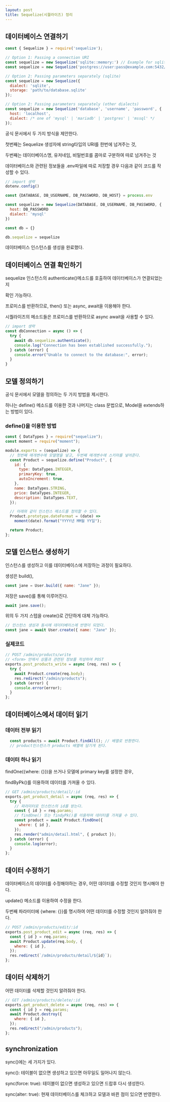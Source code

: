 ```yaml
---
layout: post 
title: Sequelize(시퀄라이즈) 정리
---
```


## 데이터베이스 연결하기

~~~javascript
const { Sequelize } = require('sequelize');

// Option 1: Passing a connection URI
const sequelize = new Sequelize('sqlite::memory:') // Example for sqlite
const sequelize = new Sequelize('postgres://user:pass@example.com:5432/dbname') // Example for postgres

// Option 2: Passing parameters separately (sqlite)
const sequelize = new Sequelize({
  dialect: 'sqlite',
  storage: 'path/to/database.sqlite'
});

// Option 2: Passing parameters separately (other dialects)
const sequelize = new Sequelize('database', 'username', 'password', {
  host: 'localhost',
  dialect: /* one of 'mysql' | 'mariadb' | 'postgres' | 'mssql' */
});
~~~

공식 문서에서 두 가지 방식을 제안한다.

첫번째는 Sequelize 생성자에 string타입의 URI를 한번에 넘겨주는 것,

두번째는 데이터베이스명, 유저네임, 비밀번호를 콤마로 구분하여 따로 넘겨주는 것

데이터베이스와 관련된 정보들을 .env파일에 따로 저장할 경우 다음과 같이 코드를 작성할 수 있다.

~~~javascript
// import 생략
dotenv.config()

const {DATABASE, DB_USERNAME, DB_PASSWORD, DB_HOST} = process.env

const sequelize = new Sequelize(DATABASE, DB_USERNAME, DB_PASSWORD, {
  host: DB_PASSWORD
  dialect: 'mysql' 
})

const db = {}

db.sequelize = sequelize
~~~

데이터베이스 인스턴스를 생성을 완료했다.

## 데이터베이스 연결 확인하기

sequelize 인스턴스의 authenticate()메소드를 호출하여 데이터베이스가 연결되었는지

확인 가능하다.

프로미스를 반환하므로, then() 또는 async, await을 이용해야 한다.

시퀄라이즈의 메소드들은 프로미스를 반환하므로 async await을 사용할 수 있다.

~~~javascript
// import 생략
const dbConnection = async () => {
  try {
    await db.sequelize.authenticate();
    console.log("Connection has been established successfully.");
  } catch (error) {
    console.error("Unable to connect to the database:", error);
  }
}
~~~

## 모델 정의하기

공식 문서에서 모델을 정의하는 두 가지 방법을 제시한다.

하나는 define() 메소드를 이용한 것과 나머지는 class 문법으로, Model을 extends하는 방법이 있다.

### define()을 이용한 방법

~~~javascript
const { DataTypes } = require("sequelize");
const moment = require("moment");

module.exports = (sequelize) => {
  // 첫번째 매개변수에 모델명을 넣고, 두번째 매개변수에 스키마를 넣어준다.
  const Product = sequelize.define("Product", {
    id: {
      type: DataTypes.INTEGER,
      primaryKey: true,
      autoIncrement: true,
    },
    name: DataTypes.STRING,
    price: DataTypes.INTEGER,
    description: DataTypes.TEXT,
  });

  // 아래와 같이 인스턴스 메소드를 정의할 수 있다.
  Product.prototype.dateFormat = (date) =>
    moment(date).format("YYYY년 MM월 YY일");

  return Product;
};

~~~

## 모델 인스턴스 생성하기

인스턴스를 생성하고 이를 데이터베이스에 저장하는 과정이 필요하다.

생성은 build(),

~~~javascript
const jane = User.build({ name: "Jane" });
~~~

저장은 save()를 통해 이루어진다.

~~~javascript
await jane.save();
~~~

위의 두 가지 스텝을 create()로 간단하게 대체 가능하다.

~~~javascript
// 인스턴스 생성과 동시에 데이터베이스에 반영이 되었다.
const jane = await User.create({ name: "Jane" });
~~~

### 실제코드

~~~javascript
// POST /admin/products/write
// <form> 안에서 상품과 관련된 정보를 작성하여 POST
exports.post_products_write = async (req, res) => {
  try {
    await Product.create(req.body);
    res.redirect("/admin/products");
  } catch (error) {
    console.error(error);
  }
};
~~~

## 데이터베이스에서 데이터 읽기

### 데이터 전부 읽기

~~~javascript
  const products = await Product.findAll(); // 배열로 반환한다.
  // product인스턴스가 products 배열에 담기게 된다.
~~~

### 데이터 하나 읽기

findOne({where: {}})을 쓰거나 모델에 primary key를 설정한 경우,

findByPk()를 이용하여 데이터를 가져올 수 있다.

~~~javascript
// GET /admin/products/detail/:id
exports.get_product_detail = async (req, res) => {
  try {
    // 파라미터로 인스턴스의 id를 받는다.
    const { id } = req.params;
    // findOne() 또는 findyPk()를 이용하여 데이터를 가져올 수 있다.
    const product = await Product.findOne({
      where: { id },
    });
    res.render("admin/detail.html", { product });
  } catch (error) {
    console.log(error);
  }
};
~~~

## 데이터 수정하기

데이터베이스의 데이터를 수정해야하는 경우, 어떤 데이터를 수정할 것인지 명시해야 한다.

update() 메소드를 이용하여 수정을 한다.

두번째 파라미터에 {where: {}}를 명시하여 어떤 데이터를 수정할 것인지 알려줘야 한다.

~~~javascript
// POST /admin/products/edit/:id
exports.post_product_edit = async (req, res) => {
  const { id } = req.params;
  await Product.update(req.body, {
    where: { id },
  });
  res.redirect(`/admin/products/detail/${id}`);
};
~~~

## 데이터 삭제하기

어떤 데이터를 삭제할 것인지 알려줘야 한다.

~~~javascript
// GET /admin/products/delete/:id
exports.get_product_delete = async (req, res) => {
  const { id } = req.params;
  await Product.destroy({
    where: { id },
  });
  res.redirect("/admin/products");
};
~~~

## synchronization

sync()에는 세 가지가 있다.

sync(): 테이블이 없으면 생성하고 있으면 아무일도 일어나지 않는다.

sync(force: true): 테이블이 없으면 생성하고 있으면 드랍후 다시 생성한다.

sync(alter: true): 현재 데이터베이스를 체크하고 모델과 바뀐 점이 있으면 반영한다.

